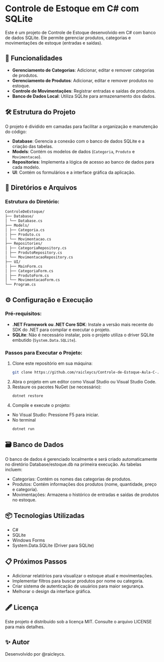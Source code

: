 # Controle de Estoque em C# com SQLite

Este é um projeto de Controle de Estoque desenvolvido em C# com banco de dados SQLite. Ele permite gerenciar produtos, categorias e movimentações de estoque (entradas e saídas).

## 🚀 Funcionalidades

- **Gerenciamento de Categorias**: Adicionar, editar e remover categorias de produtos.
- **Gerenciamento de Produtos**: Adicionar, editar e remover produtos no estoque.
- **Controle de Movimentações**: Registrar entradas e saídas de produtos.
- **Banco de Dados Local**: Utiliza SQLite para armazenamento dos dados.

## 🛠️ Estrutura do Projeto

O projeto é dividido em camadas para facilitar a organização e manutenção do código:

- **Database**: Gerencia a conexão com o banco de dados SQLite e a criação das tabelas.
- **Models**: Contém os modelos de dados (`Categoria`, `Produto` e `Movimentacao`).
- **Repositories**: Implementa a lógica de acesso ao banco de dados para cada modelo.
- **UI**: Contém os formulários e a interface gráfica da aplicação.


## 📂 Diretórios e Arquivos

### Estrutura do Diretório:
```bash
ControleDeEstoque/ 
├── Database/ 
│ └── Database.cs 
├── Models/ 
│ ├── Categoria.cs 
│ ├── Produto.cs 
│ └── Movimentacao.cs 
├── Repositories/ 
│ ├── CategoriaRepository.cs 
│ ├── ProdutoRepository.cs 
│ └── MovimentacaoRepository.cs 
├── UI/ 
│ ├── MainForm.cs 
│ ├── CategoriaForm.cs 
│ ├── ProdutoForm.cs 
│ └── MovimentacaoForm.cs  
└── Program.cs
```
## ⚙️ Configuração e Execução

### Pré-requisitos:
- **.NET Framework ou .NET Core SDK**: Instale a versão mais recente do SDK do .NET para compilar e executar o projeto.
- **SQLite**: Não é necessário instalar, pois o projeto utiliza o driver SQLite embutido (`System.Data.SQLite`).

### Passos para Executar o Projeto:
1. Clone este repositório em sua máquina:
   ```bash
   git clone https://github.com/raicleycs/Controle-de-Estoque-Aula-C-.git
2. Abra o projeto em um editor como Visual Studio ou Visual Studio Code.
3. Restaure os pacotes NuGet (se necessário):
   ```bash
   dotnet restore
4. Compile e execute o projeto:
- No Visual Studio: Pressione F5 para iniciar.
- No terminal
  ```bash
  dotnet run

## 🗃️ Banco de Dados
O banco de dados é gerenciado localmente e será criado automaticamente no diretório Database/estoque.db na primeira execução. As tabelas incluem:

- Categorias: Contém os nomes das categorias de produtos.
- Produtos: Contém informações dos produtos (nome, quantidade, preço e categoria).
- Movimentações: Armazena o histórico de entradas e saídas de produtos no estoque.

## 📦 Tecnologias Utilizadas
- C#
- SQLite
- Windows Forms
- System.Data.SQLite (Driver para SQLite)

## 📋 Próximos Passos
 - Adicionar relatórios para visualizar o estoque atual e movimentações.
 - Implementar filtros para buscar produtos por nome ou categoria.
 - Criar sistema de autenticação de usuários para maior segurança.
 - Melhorar o design da interface gráfica.

## 🖋️ Licença
Este projeto é distribuído sob a licença MIT. Consulte o arquivo LICENSE para mais detalhes.

## ✨ Autor
Desenvolvido por @raicleycs.

